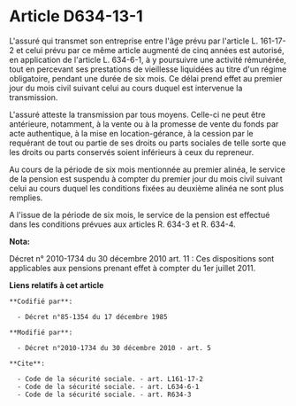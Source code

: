 # Article D634-13-1

L'assuré qui transmet son entreprise entre l'âge prévu par l'article L. 161-17-2 et celui prévu par ce même article augmenté
de cinq années est autorisé, en application de l'article L. 634-6-1, à y poursuivre une activité rémunérée, tout en percevant
ses prestations de vieillesse liquidées au titre d'un régime obligatoire, pendant une durée de six mois. Ce délai prend effet
au premier jour du mois civil suivant celui au cours duquel est intervenue la transmission.

L'assuré atteste la transmission par tous moyens. Celle-ci ne peut être antérieure, notamment, à la vente ou à la promesse de
vente du fonds par acte authentique, à la mise en location-gérance, à la cession par le requérant de tout ou partie de ses
droits ou parts sociales de telle sorte que les droits ou parts conservés soient inférieurs à ceux du repreneur. 

Au cours de la période de six mois mentionnée au premier alinéa, le service de la pension est suspendu à compter du premier
jour du mois civil suivant celui au cours duquel les conditions fixées au deuxième alinéa ne sont plus remplies.

A l'issue de la période de six mois, le service de la pension est effectué dans les conditions prévues aux articles R. 634-3
et R. 634-4.

**Nota:**

Décret n° 2010-1734 du 30 décembre 2010 art. 11 : Ces dispositions sont applicables aux pensions prenant effet à compter du
1er juillet 2011.

**Liens relatifs à cet article**

	**Codifié par**:

	  - Décret n°85-1354 du 17 décembre 1985

	**Modifié par**:

	  - Décret n°2010-1734 du 30 décembre 2010 - art. 5

	**Cite**:

	  - Code de la sécurité sociale. - art. L161-17-2
	  - Code de la sécurité sociale. - art. L634-6-1
	  - Code de la sécurité sociale. - art. R634-3
